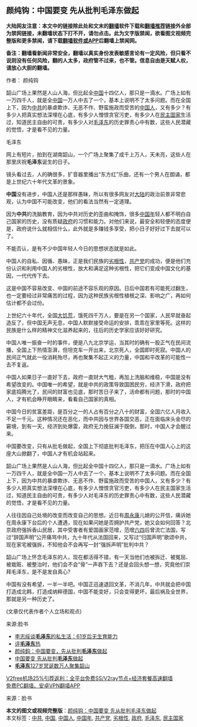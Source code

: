  <h2>颜纯钩：中国要变 先从批判毛泽东做起</h2> <p class="notice"><b>大陆网友注意：本文中的链接除此处和文末的<a href="https://github.com/bannedbook/fanqiang" >翻墙</a>软件下载和<a href="https://github.com/killgcd/justmysocks/blob/master/README.md">翻墙推荐</a>链接外全部为禁网链接，未翻墙状态下打不开，请勿点击。此为文字版禁闻，欲看图文视频完整版和更多禁闻，请下载<a href="https://github.com/bannedbook/fanqiang">翻墙软件或APP</a>后翻墙上禁闻网。</p><p>备注：翻墙看新闻非常安全，翻墙以真实身份发表敏感言论有一定风险，但只看不说则没有任何风险，翻的人太多，政府管不过来，也不管。信息自由是天赋人权，请放心大胆的翻墙。</b></p>  <div class="entry"> <p>作者： 颜纯钩</p> <p id="summary">韶山广场上果然是人山人海，但比起全<span class='wp_keywordlink_affiliate'><a href="https://www.bannedbook.org/" title="中国" target="_blank">中国</a></span>十四亿人，那只是一滴水。广场上如有一万四千人，就是全<a href="https://www.bannedbook.org/bnews/tag/%E4%B8%AD%E5%9B%BD/" class="st_tag internal_tag" rel="tag" title="标签 中国 下的日志">中国</a>一万人中去了一个，基本上说明不了太多问题。而在全国上下，因为<a href="https://www.bannedbook.org/bnews/tag/%e4%b8%ad%e5%85%b1/" class="st_tag internal_tag" rel="tag" title="标签 中共 下的日志">中共</a>的暴虐欺诈、无恶不作、野蛮施政而受苦的<a href="https://www.bannedbook.org/bnews/tag/%e4%b8%ad%e5%9b%bd%e4%ba%ba/" class="st_tag internal_tag" rel="tag" title="标签 中国人 下的日志">中国人</a>，又有多少？有多少人把真实想法深埋在心底，有多少人憎恨贪官污吏，有多少人在<a href="https://www.bannedbook.org/bnews/tag/%e6%b0%91%e4%b8%bb%e5%9b%bd%e5%ae%b6/" class="st_tag internal_tag" rel="tag" title="标签 民主国家 下的日志">民主国家</a>生活过，知道民主自由的可贵，有多少人对<a href="https://www.bannedbook.org/bnews/tag/%e6%af%9b%e6%b3%bd%e4%b8%9c/" class="st_tag internal_tag" rel="tag" title="标签 毛泽东 下的日志">毛泽东</a>的历史罪责心中有数，这些人民潜藏的觉悟，才是看不见的力量。</p> <p id="conimg">毛泽东</p> <p>网上有短片，拍到在湖南韶山，一个广场上聚集了成千上万人，天未亮，这些人在那里庆祝<strong>毛泽东</strong>诞生的日子。</p> <p>镜头看过去，人的确很多，扩音器里播出“东方红”乐曲，还有一个男人在朗诵，都是上世纪六十年代文革的景象。</p>  <p><strong>中国</strong>没有进步，中国人还是那样愚昧，所以有很多网友对<span class='wp_keywordlink_affiliate'><a href="https://www.bannedbook.org/" title="大陆" target="_blank">大陆</a></span>的政治前景非常悲观，认为中国不可能改变，他们的看法当然有一定道理。</p> <p>因为<strong>中共</strong>的洗脑教育，因为中共对历史的歪曲和掩饰，很多<a href="https://www.bannedbook.org/bnews/tag/%E4%B8%AD%E5%9B%BD%E5%B9%B4/" class="st_tag internal_tag" rel="tag" title="标签 中国年 下的日志">中国年</a>轻人都不明白自己国家的历史，没有质疑<a href="https://www.bannedbook.org/bnews/tag/%e6%94%bf%e5%ba%9c/" class="st_tag internal_tag" rel="tag" title="标签 政府 下的日志">政府</a>的习惯和能力。对他们来说，最安全和轻便的态度便是，政府说什么就相信什么，此外就是多赚钱多享受，把小日子好好过下去就可以了。</p> <p>不能否认，是有不少中国年轻人今日的思想状态就是如此。</p> <p>中国人的自私、因循、愚昧，正是我们民族的<a href="https://www.bannedbook.org/bnews/tag/%E5%8A%A3%E6%A0%B9%E6%80%A7/" class="st_tag internal_tag" rel="tag" title="标签 劣根性 下的日志">劣根性</a>，<a href="https://www.bannedbook.org/bnews/tag/%e5%85%b1%e4%ba%a7%e5%85%9a/" class="st_tag internal_tag" rel="tag" title="标签 共产党 下的日志">共产党</a>的成功，便是他们充份认识和利用中国人的劣根性，放大和满足这种劣根性，把它们变成中国文化的基因，一代代传下去。</p> <p>这是中国不容易改变、中国的前途不容乐观的原因。日后中国若有可能死过翻生，也一定要经过非常痛苦的过程，因为这种民族劣根性植根之深、影响之广，再如何估计都不会过份。</p>  <p>上世纪六十年代，全国<span class='wp_keywordlink'><a href="https://www.bannedbook.org/forum2/topic255.html" title="墓碑──中国六十年代大饥荒纪实" target="_blank">大饥荒</a></span>，饿死四千万人，要是在另一个国家，人民早就奋起造反了，但中国无声无息，中国人默默接受命运的安排，乖乖在家里等死。这样的民族是什么样的精神文化滋养起来的，往后的历史学家应该好好研究。</p> <p>中国人唯一振奋一时的事件，便是八九北京学运，当其时的确有一股正气在民间流播，全国上下热情澎湃，但坦克车一开出来，北京死人，全国即时死寂。中国人的民间正气就此一役消耗殆尽，再也聚集不起正义的力量，中国和平改革的可能性一去不复返。</p> <p>中国人如果日子一直好下去，政府一直财大气粗，再加上洗脑和维稳，中国是没有希望改变的。中国唯一的希望，就是中共的政策导致国困民穷，经济下滑，政府把家底捣腾光了，民间的财富也见底，那时苦日子来了，活命都有问题，那时的中国人，才有机会睁开眼睛来，看看自己国家的真相。</p> <p>中国今日的贫富差距，是百分之一的人占有百分之八十的财富，全国六亿人月收入不足一千元。这种情况还在恶化，而中共因与世界各国交恶，正在面临床头金尽的窘境，到有一天，经济到处爆雷，政府无力挽狂澜于既倒，那时，中国人才会醒过来。</p> <p>中国要改变，只有从批毛做起，全国上下彻底批判毛泽东，把压在中国人心上的这座大山掀翻了，中国人才有机会站起来。</p>  <p>韶山广场上果然是人山人海，但比起全中国十四亿人，那只是一滴水。广场上如有一万四千人，就是全中国一万人中去了一个，基本上说明不了太多问题。而在全国上下，因为中共的暴虐欺诈、无恶不作、野蛮施政而受苦的中国人，又有多少？有多少人把真实想法深埋在心底，有多少人憎恨贪官污吏，有多少人在民主国家生活过，知道民主自由的可贵，有多少人对毛泽东的历史罪责心中有数，这些人民潜藏的觉悟，才是看不见的力量。</p> <p>人往往因自己处境的改变而改变自己的思想。近日有<span class='wp_keywordlink'><a href="https://www.bannedbook.org/forum2/topic2891.html" title="《周永康其人》《周永康传》" target="_blank">周永康</a></span>儿媳的公开信，痛诉她在周永康下台后的个人遭遇，现在如果问她是否拥护共产党，她又会如何回答？北京政府强拆香山民居，其中受害者有爱国画家范增，范增<span class='wp_keywordlink'><a href="https://www.bannedbook.org/forum2/topic2509.html" title="《中国六四真相》" target="_blank">六四</a></span>后曾流亡法国，写过“辞国声明”公开痛骂中共，九十年代从法国回来，又写过“归国声明”歌颂中共，现在家宅被强拆，不知他会不会再写一封“强拆声明”批判中共？</p> <p>韶山广场上怀念毛泽东的人，现在都活得不错，有一天当他们也被拆迁、被冤屈、被栽赃、被整治时，他们会不会“骨”一声吞下去？还是会回头想一想，究竟他们崇拜毛泽东，是不是发自真心?</p> <p>中国有没有希望，一半一半吧。中国正迅速退回文革，不消几年，中共就会把中国打造成北韩，打造成纳粹德国，中国不能变好，只会变得更坏，最后祸及全世界，那就是另一种历史了。</p> <p>(文章仅代表作者个人立场和观点)</p>  <p>来源:脸书</p> <ul class='op-related-articles' title='相关阅读'> <li><a href='https://www.bannedbook.org/bnews/lifebaike/20201228/1456268.html' target='_blank'>李志绥谈<b>毛泽东</b>的私生活：61岁后无生育能力</a></li> <li><a href='https://www.bannedbook.org/bnews/baitai/20201228/1456244.html' target='_blank'>评<b>毛泽东</b>热</a></li> <li><a href='https://www.bannedbook.org/bnews/baitai/20201228/1456224.html' target='_blank'>颜纯鈎：中国要变，先从批判<b>毛泽东</b>做起</a></li> <li><a href='https://www.bannedbook.org/bnews/comments/20201228/1456195.html' target='_blank'>中国要变 先从批判<b>毛泽东</b>做起</a></li> <li><a href='https://www.bannedbook.org/bnews/baitai/20201227/1456076.html' target='_blank'><b>毛泽东</b>127岁冥诞数万人聚集韶山</a></li> </ul> <p class="texttj"> <a href="https://www.bannedbook.org/forum23/topic22702.html" target="_blank">V2free机场25%引荐返利：全平台免费SS/V2ray节点+经济套餐高速翻墙</a><br/> <a href="https://github.com/bannedbook/fanqiang/wiki/%E7%A6%81%E9%97%BB%E7%BD%91%E5%AE%89%E5%8D%93%E7%BF%BB%E5%A2%99%E6%96%B0%E9%97%BBAPP" target="_blank">免费PC翻墙、安卓VPN翻墙APP</a></p><p> 来源：脸书 </p><a name='sharetosocial'></a>       <div><b>本文的图文或视频完整版</b>：<a href='https://www.bannedbook.org/bnews/comments/20201228/1456297.html'>颜纯钩：中国要变 先从批判毛泽东做起</a></div>  </div><!--END ENTRY--> <div class="postfooter"> <div>本文标签：<a href="https://www.bannedbook.org/bnews/tag/%e4%b8%ad%e5%85%b1/" rel="tag">中共</a>, <a href="https://www.bannedbook.org/bnews/tag/%E4%B8%AD%E5%9B%BD/" rel="tag">中国</a>, <a href="https://www.bannedbook.org/bnews/tag/%e4%b8%ad%e5%9b%bd%e4%ba%ba/" rel="tag">中国人</a>, <a href="https://www.bannedbook.org/bnews/tag/%E4%B8%AD%E5%9B%BD%E5%B9%B4/" rel="tag">中国年</a>, <a href="https://www.bannedbook.org/bnews/tag/%e5%85%b1%e4%ba%a7%e5%85%9a/" rel="tag">共产党</a>, <a href="https://www.bannedbook.org/bnews/tag/%E5%8A%A3%E6%A0%B9%E6%80%A7/" rel="tag">劣根性</a>, <a href="https://www.bannedbook.org/bnews/tag/%e6%94%bf%e5%ba%9c/" rel="tag">政府</a>, <a href="https://www.bannedbook.org/bnews/tag/%e6%af%9b%e6%b3%bd%e4%b8%9c/" rel="tag">毛泽东</a>, <a href="https://www.bannedbook.org/bnews/tag/%e6%b0%91%e4%b8%bb%e5%9b%bd%e5%ae%b6/" rel="tag">民主国家</a></div>  </div><!--END POSTFOOTER--> 